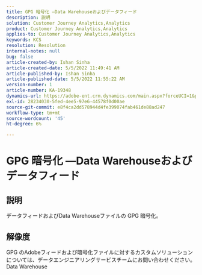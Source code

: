 ```yaml
---
title: GPG 暗号化 —Data Warehouseおよびデータフィード
description: 説明
solution: Customer Journey Analytics,Analytics
product: Customer Journey Analytics,Analytics
applies-to: Customer Journey Analytics,Analytics
keywords: KCS
resolution: Resolution
internal-notes: null
bug: false
article-created-by: Ishan Sinha
article-created-date: 5/5/2022 11:49:41 AM
article-published-by: Ishan Sinha
article-published-date: 5/5/2022 11:55:22 AM
version-number: 1
article-number: KA-19348
dynamics-url: https://adobe-ent.crm.dynamics.com/main.aspx?forceUCI=1&pagetype=entityrecord&etn=knowledgearticle&id=35e12e71-69cc-ec11-a7b5-6045bd00db25
exl-id: 28234030-5fed-4ee5-97e6-44578f0d00ae
source-git-commit: e8f4ca2dd578944d4fe399074fab461de88ad247
workflow-type: tm+mt
source-wordcount: '45'
ht-degree: 6%

---
```


# GPG 暗号化 —Data Warehouseおよびデータフィード

## 説明

データフィードおよびData Warehouseファイルの GPG 暗号化。

## 解像度


GPG のAdobeフィードおよび暗号化ファイルに対するカスタムソリューションについては、データエンジニアリングサービスチームにお問い合わせください。Data Warehouse
